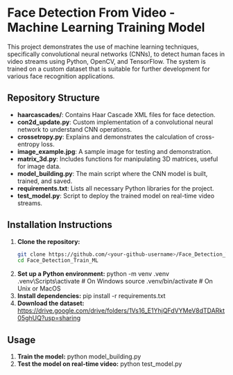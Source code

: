# Face Detection From Video - Machine Learning Training Model

This project demonstrates the use of machine learning techniques, specifically convolutional neural networks (CNNs), to detect human faces in video streams using Python, OpenCV, and TensorFlow. The system is trained on a custom dataset that is suitable for further development for various face recognition applications.

## Repository Structure

- **haarcascades/**: Contains Haar Cascade XML files for face detection.
- **con2d_update.py**: Custom implementation of a convolutional neural network to understand CNN operations.
- **crossetropy.py**: Explains and demonstrates the calculation of cross-entropy loss.
- **image_example.jpg**: A sample image for testing and demonstration.
- **matrix_3d.py**: Includes functions for manipulating 3D matrices, useful for image data.
- **model_building.py**: The main script where the CNN model is built, trained, and saved.
- **requirements.txt**: Lists all necessary Python libraries for the project.
- **test_model.py**: Script to deploy the trained model on real-time video streams.

## Installation Instructions

1. **Clone the repository:**
   ```bash
   git clone https://github.com/<your-github-username>/Face_Detection_Train_ML.git
   cd Face_Detection_Train_ML
2. **Set up a Python environment:**
   python -m venv .venv
   .venv\Scripts\activate  # On Windows
   source .venv/bin/activate  # On Unix or MacOS
3. **Install dependencies:**
   pip install -r requirements.txt
4. **Download the dataset:**
   https://drive.google.com/drive/folders/1Vs16_E1YhjQFdVYMeV8dTDARkt05ghUQ?usp=sharing
   
## Usage

1. **Train the model:**
   python model_building.py
2. **Test the model on real-time video:**
   python test_model.py





